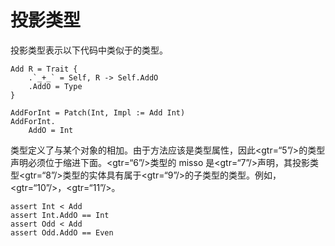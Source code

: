 # 投影类型

投影类型表示以下代码中类似于的类型。


```erg
Add R = Trait {
    .`_+_` = Self, R -> Self.AddO
    .AddO = Type
}

AddForInt = Patch(Int, Impl := Add Int)
AddForInt.
    AddO = Int
```

类型定义了与某个对象的相加。由于方法应该是类型属性，因此<gtr=“5”/>的类型声明必须位于缩进下面。<gtr=“6”/>类型的 misso 是<gtr=“7”/>声明，其投影类型<gtr=“8”/>类型的实体具有属于<gtr=“9”/>的子类型的类型。例如，<gtr=“10”/>，<gtr=“11”/>。


```erg
assert Int < Add
assert Int.AddO == Int
assert Odd < Add
assert Odd.AddO == Even
```
